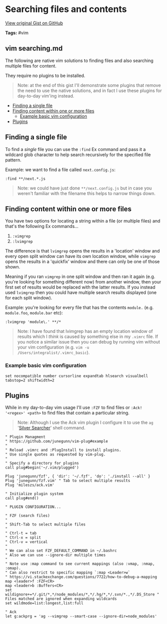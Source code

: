 # Searching files and contents 

[View original Gist on GitHub](https://gist.github.com/Integralist/ee66b956869784137e54e6e865cfe4ef)

**Tags:** #vim

## vim searching.md

The following are native vim solutions to finding files and also searching multiple files for content.

They require no plugins to be installed.

> Note: at the end of this gist I'll demonstrate some plugins that remove the need to use the native solutions, and in fact I use these plugins for day-to-day vim'ing instead.

- [Finding a single file](#finding-a-single-file)
- [Finding content within one or more files](#finding-content-within-one-or-more-files)
  - [Example basic vim configuration](#example-basic-vim-configuration)
- [Plugins](#plugins)

## Finding a single file

To find a _single_ file you can use the `:find` Ex command and pass it a wildcard glob character to help search recursively for the specified file pattern.

Example: we want to find a file called `next.config.js`:

```viml
:find **/next.*.js 
```

> Note: we could have just done `**/next.config.js` but in case you weren't familiar with the filename this helps to narrow things down.

## Finding content within one or more files

You have two options for locating a string within a file (or multiple files) and that's the following Ex commands...

1. `:vimgrep`
2. `:lvimgrep`

The difference is that `lvimgrep` opens the results in a 'location' window and every open split window can have its own location window, while `vimgrep` opens the results in a 'quickfix' window and there can only be one of those shown.

Meaning if you ran `vimgrep` in one split window and then ran it again (e.g. you're looking for something different now) from another window, then your first set of results would be replaced with the latter results. If you instead used `lvimgrep` then you could have multiple search results displayed (one for each split window).

Example: you're looking for every file that has the contents `module.` (e.g. `module.foo`, `module.bar` etc):

```viml
:lvimgrep 'module\.' **/*
```

> Note: I have found that lvimgrep has an empty location window of results which I _think_ is caused by something else in my `.vimrc` file. If you notice a similar issue then you can debug by running vim without your vim configuration (e.g. `vim -u /Users/integralist/.vimrc_basic`).

### Example basic vim configuration

```viml
set nocompatible number cursorline expandtab hlsearch visualbell tabstop=2 shiftwidth=2
```

## Plugins

While in my day-to-day vim usage I'll use `:FZF` to find files or `:Ack! '<regex>' <path>` to find files that contain a particular string.

> Note: Although I use the Ack vim plugin I configure it to use the `ag` '[Silver Searcher](https://github.com/ggreer/the_silver_searcher)' shell command.

```viml
" Plugin Managment
" https://github.com/junegunn/vim-plug#example
"
" Reload .vimrc and :PlugInstall to install plugins.
" Use single quotes as requested by vim-plug.
"
" Specify a directory for plugins
call plug#begin('~/.vim/plugged')

Plug 'junegunn/fzf', { 'dir': '~/.fzf', 'do': './install --all' }
Plug 'junegunn/fzf.vim' " Tab to select multiple results
Plug 'mileszs/ack.vim'

" Initialize plugin system
call plug#end()

" PLUGIN CONFIGURATION...

" FZF (search files)
"
" Shift-Tab to select multiple files
"
" Ctrl-t = tab
" Ctrl-x = split
" Ctrl-v = vertical
"
" We can also set FZF_DEFAULT_COMMAND in ~/.bashrc
" Also we can use --ignore-dir multiple times
"
" Note use :map command to see current mappings (also :vmap, :nmap, :omap).
" Can also restrict to specific mapping `:map <Leader>w`
" https://vi.stackexchange.com/questions/7722/how-to-debug-a-mapping
map <leader>f :FZF<CR>
map <leader>b :Buffers<CR>
set wildignore+=*/.git/*,*/node_modules/*,*/.hg/*,*/.svn/*.,*/.DS_Store " Files matched are ignored when expanding wildcards
set wildmode=list:longest,list:full

" Ack
let g:ackprg = 'ag --vimgrep --smart-case --ignore-dir=node_modules'
```

